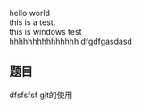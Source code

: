 hello world     
this is a test.     
this is windows test        
hhhhhhhhhhhhhhh
dfgdfgasdasd
## 题目

dfsfsfsf
git的使用